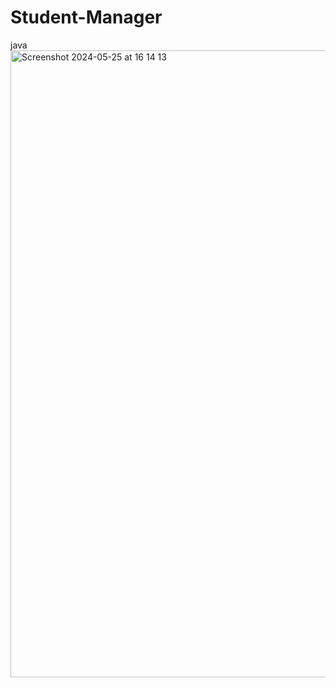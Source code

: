 # Student-Manager
java
<img width="1003" alt="Screenshot 2024-05-25 at 16 14 13" src="https://github.com/SHOTAiiMURA/Student-Manager/assets/91776514/b2fff8c7-39e3-4d10-ac21-00c9bc2022bc">
